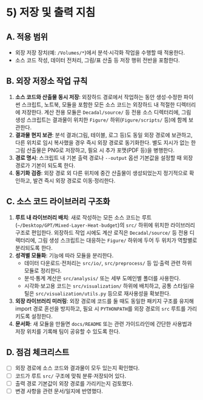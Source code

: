 # 5) 저장 및 출력 지침

## A. 적용 범위
- 외장 저장 장치(예: `/Volumes/*`)에서 분석·시각화 작업을 수행할 때 적용한다.
- 소스 코드 작성, 데이터 전처리, 그림/표 산출 등 저장 행위 전반을 포함한다.

## B. 외장 저장소 작업 규칙
1. **소스 코드와 산출물 동시 저장**: 외장하드 경로에서 작업하는 동안 생성·수정한 파이썬 스크립트, 노트북, 모듈을 포함한 모든 소스 코드는 외장하드 내 적절한 디렉터리에 저장한다. 계산 전용 모듈은 `Decadal/source/` 등 전용 소스 디렉터리에, 그림 생성 스크립트는 결과물이 위치한 `Figure/` 하위(`Figure/scripts/` 등)에 함께 보관한다.
2. **결과물 현지 보관**: 분석 결과(그림, 테이블, 로그 등)도 동일 외장 경로에 보관하고, 다른 위치로 임시 복사했을 경우 즉시 외장 경로로 동기화한다. 별도 지시가 없는 한 그림 산출물은 PNG로 저장하고, 필요 시 추가 포맷(PDF 등)을 병행한다.
3. **경로 명시**: 스크립트 내 기본 출력 경로나 `--output` 옵션 기본값을 설정할 때 외장 경로가 기본이 되도록 한다.
4. **동기화 검증**: 외장 경로 외 다른 위치에 중간 산출물이 생성되었는지 정기적으로 확인하고, 발견 즉시 외장 경로로 이동·정리한다.

## C. 소스 코드 라이브러리 구조화
1. **루트 내 라이브러리 배치**: 새로 작성하는 모든 소스 코드는 루트(`~/Desktop/GPT/Mixed-Layer-Heat-budget`)의 `src/` 하위에 위치한 라이브러리 구조로 편입한다. 외장하드 작업 시에도 계산 로직은 `Decadal/source/` 등 전용 디렉터리에, 그림 생성 스크립트는 대응하는 `Figure/` 하위에 두어 두 위치가 역할별로 분리되도록 한다.
2. **성격별 모듈화**: 기능에 따라 모듈을 분리한다.
   - 데이터 다운로드·전처리는 `src/io/`, `src/preprocess/` 등 입·출력 관련 하위 모듈로 정리한다.
   - 분석·통계 계산은 `src/analysis/` 또는 세부 도메인별 폴더를 사용한다.
   - 시각화·보고용 코드는 `src/visualization/` 하위에 배치하고, 공통 스타일/유틸은 `src/visualization/utils.py` 등으로 재사용성을 확보한다.
3. **외장 라이브러리 미러링**: 외장 경로에 코드를 둘 때도 동일한 패키지 구조를 유지해 import 경로 혼선을 방지하고, 필요 시 `PYTHONPATH`를 외장 경로의 `src` 루트를 가리키도록 설정한다.
4. **문서화**: 새 모듈을 만들면 `docs/README` 또는 관련 가이드라인에 간단한 사용법과 저장 위치를 기록해 팀이 공유할 수 있도록 한다.

## D. 점검 체크리스트
- [ ] 외장 경로에 소스 코드와 결과물이 모두 있는지 확인했다.
- [ ] 코드가 루트 `src/` 구조에 맞춰 분류·저장되어 있다.
- [ ] 출력 경로 기본값이 외장 경로를 가리키는지 검토했다.
- [ ] 변경 사항을 관련 문서/일지에 반영했다.
